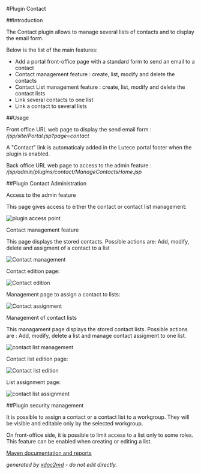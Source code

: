 
#Plugin Contact

##Introduction

The Contact plugin allows to manage several lists of contacts and to display the email form.

Below is the list of the main features:
 
* Add a portal front-office page with a standard form to send an email to a contact
* Contact management feature : create, list, modify and delete the contacts
* Contact List management feature : create, list, modify and delete the contact lists
* Link several contacts to one list
* Link a contact to several lists


##Usage

Front office URL web page to display the send email form : */jsp/site/Portal.jsp?page=contact* 

A "Contact" link is automaticaly added in the Lutece portal footer when the plugin is enabled.

Back office URL web page to access to the admin feature : */jsp/admin/plugins/contact/ManageContactsHome.jsp* 

##Plugin Contact Administration

Access to the admin feature

This page gives access to either the contact or contact list management:

![plugin access point](http://dev.lutece.paris.fr/plugins/plugin-contact/user/images/manage_contacts_home.png)

Contact management feature

This page displays the stored contacts. Possible actions are: Add, modify, delete and assigment of a contact to a list

![Contact management](http://dev.lutece.paris.fr/plugins/plugin-contact/user/images/manage_contact.png)

Contact edition page:

![Contact edition](http://dev.lutece.paris.fr/plugins/plugin-contact/user/images/modify_contact.png)

Management page to assign a contact to lists:

![Contact assignment](http://dev.lutece.paris.fr/plugins/plugin-contact/user/images/manage_contact_assignments.png)

Management of contact lists

This managament page displays the stored contact lists. Possible actions are : Add, modify, delete a list and manage contact assigment to one list.

![contact list management](http://dev.lutece.paris.fr/plugins/plugin-contact/user/images/manage_contact_lists.png)

Contact list edition page:

![Contact list edition](http://dev.lutece.paris.fr/plugins/plugin-contact/user/images/modify_contact_list.png)

List assignment page:

![contact list assignment](http://dev.lutece.paris.fr/plugins/plugin-contact/user/images/manage_list_assignments.png)

##Plugin security management

It is possible to assign a contact or a contact list to a workgroup. They will be visible and editable only by the selected workgroup.

On front-office side, it is possible to limit access to a list only to some roles. This feature can be enabled when creating or editing a list.


[Maven documentation and reports](http://dev.lutece.paris.fr/plugins/plugin-contact/)



 *generated by [xdoc2md](https://github.com/lutece-platform/tools-maven-xdoc2md-plugin) - do not edit directly.*